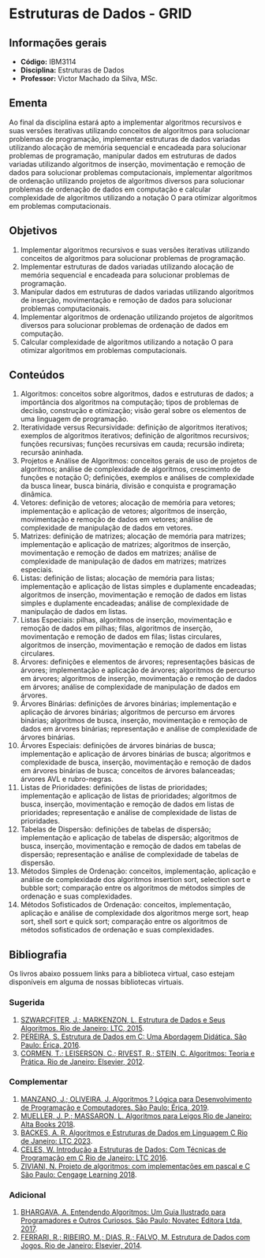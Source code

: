 # Estruturas de Dados - GRID

## Informações gerais

- **Código:** IBM3114
- **Disciplina:** Estruturas de Dados
- **Professor:** Victor Machado da Silva, MSc.

## Ementa

Ao final da disciplina estará apto a implementar algoritmos recursivos e suas versões iterativas utilizando conceitos de algoritmos para solucionar problemas de programação, implementar estruturas de dados variadas utilizando alocação de memória sequencial e encadeada para solucionar problemas de
programação, manipular dados em estruturas de dados variadas utilizando algoritmos de inserção, movimentação e remoção de dados para solucionar problemas computacionais, implementar algoritmos de ordenação utilizando projetos de algoritmos diversos para solucionar problemas de ordenação de
dados em computação e calcular complexidade de algoritmos utilizando a notação O para otimizar algoritmos em problemas computacionais.

## Objetivos

1. Implementar algoritmos recursivos e suas versões iterativas utilizando conceitos de algoritmos para solucionar problemas de programação.
2. Implementar estruturas de dados variadas utilizando alocação de memória sequencial e encadeada para solucionar problemas de programação.
3. Manipular dados em estruturas de dados variadas utilizando algoritmos de inserção, movimentação e remoção de dados para solucionar problemas computacionais.
4. Implementar algoritmos de ordenação utilizando projetos de algoritmos diversos para solucionar problemas de ordenação de dados em computação.
5. Calcular complexidade de algoritmos utilizando a notação O para otimizar algoritmos em problemas computacionais.

## Conteúdos

1. Algoritmos: conceitos sobre algoritmos, dados e estruturas de dados; a importância dos algoritmos na computação; tipos de problemas de decisão, construção e otimização; visão geral sobre os elementos de uma linguagem de programação.
2. Iteratividade versus Recursividade: definição de algoritmos iterativos; exemplos de algoritmos iterativos; definição de algoritmos recursivos; funções recursivas; funções recursivas em cauda; recursão indireta; recursão aninhada.
3. Projetos e Análise de Algoritmos: conceitos gerais de uso de projetos de algoritmos; análise de complexidade de algoritmos, crescimento de funções e notação O; definições, exemplos e análises de complexidade da busca linear, busca binária, divisão e conquista e programação dinâmica.
4. Vetores: definição de vetores; alocação de memória para vetores; implementação e aplicação de vetores; algoritmos de inserção, movimentação e remoção de dados em vetores; análise de complexidade de manipulação de dados em vetores.
5. Matrizes: definição de matrizes; alocação de memória para matrizes; implementação e aplicação de matrizes; algoritmos de inserção, movimentação e remoção de dados em matrizes; análise de complexidade de manipulação de dados em matrizes; matrizes especiais.
6. Listas: definição de listas; alocação de memória para listas; implementação e aplicação de listas simples e duplamente encadeadas; algoritmos de inserção, movimentação e remoção de dados em listas simples e duplamente encadeadas; análise de complexidade de manipulação de dados em listas.
7. Listas Especiais: pilhas, algoritmos de inserção, movimentação e remoção de dados em pilhas; filas, algoritmos de inserção, movimentação e remoção de dados em filas; listas circulares, algoritmos de inserção, movimentação e remoção de dados em listas circulares.
8. Árvores: definições e elementos de árvores; representações básicas de árvores; implementação e aplicação de árvores; algoritmos de percurso em árvores; algoritmos de inserção, movimentação e remoção de dados em árvores; análise de complexidade de manipulação de dados em árvores.
9. Árvores Binárias: definições de árvores binárias; implementação e aplicação de árvores binárias; algoritmos de percurso em árvores binárias; algoritmos de busca, inserção, movimentação e remoção de dados em árvores binárias; representação e análise de complexidade de árvores binárias.
10. Árvores Especiais: definições de árvores binárias de busca; implementação e aplicação de árvores binárias de busca; algoritmos e complexidade de busca, inserção, movimentação e remoção de dados em árvores binárias de busca; conceitos de árvores balanceadas; árvores AVL e rubro-negras.
11. Listas de Prioridades: definições de listas de prioridades; implementação e aplicação de listas de prioridades; algoritmos de busca, inserção, movimentação e remoção de dados em listas de prioridades; representação e análise de complexidade de listas de prioridades.
12. Tabelas de Dispersão: definições de tabelas de dispersão; implementação e aplicação de tabelas de dispersão; algoritmos de busca, inserção, movimentação e remoção de dados em tabelas de dispersão; representação e análise de complexidade de tabelas de dispersão.
13. Métodos Simples de Ordenação: conceitos, implementação, aplicação e análise de complexidade dos algoritmos insertion sort, selection sort e bubble sort; comparação entre os algoritmos de métodos simples de ordenação e suas complexidades.
14. Métodos Sofisticados de Ordenação: conceitos, implementação, aplicação e análise de complexidade dos algoritmos merge sort, heap sort, shell sort e quick sort; comparação entre os algoritmos de métodos sofisticados de ordenação e suas complexidades.

## Bibliografia

Os livros abaixo possuem links para a biblioteca virtual, caso estejam disponíveis em alguma de nossas bibliotecas virtuais.

### Sugerida

1. [SZWARCFITER, J.; MARKENZON, L. Estrutura de Dados e Seus Algoritmos. Rio de Janeiro: LTC, 2015](https://integrada.minhabiblioteca.com.br/books/978-85-216-2995-5).
2. [PEREIRA, S. Estrutura de Dados em C: Uma Abordagem Didática. São Paulo: Érica, 2016](https://integrada.minhabiblioteca.com.br/books/9788536517254).
3. [CORMEN, T.; LEISERSON, C.; RIVEST, R.; STEIN, C. Algoritmos: Teoria e Prática. Rio de Janeiro: Elsevier, 2012](https://integrada.minhabiblioteca.com.br/books/9788595158092).

### Complementar

1. [MANZANO, J.; OLIVEIRA, J. Algoritmos ? Lógica para Desenvolvimento de Programação e Computadores. São Paulo: Érica, 2019](https://integrada.minhabiblioteca.com.br/books/9788536531472).
2. [MUELLER, J. P.; MASSARON, L. Algoritmos para Leigos Rio de Janeiro: Alta Books 2018](https://integrada.minhabiblioteca.com.br/books/9788550809298).
3. [BACKES, A. R. Algoritmos e Estruturas de Dados em Linguagem C Rio de Janeiro: LTC 2023](https://integrada.minhabiblioteca.com.br/books/9788521638315).
4. [CELES, W. Introdução a Estruturas de Dados: Com Técnicas de Programação em C Rio de Janeiro: LTC 2016](https://integrada.minhabiblioteca.com.br/books/9788595156654).
5. [ZIVIANI, N. Projeto de algoritmos: com implementações em pascal e C São Paulo: Cengage Learning 2018](https://integrada.minhabiblioteca.com.br/books/9788522126590).

### Adicional

1. [BHARGAVA, A. Entendendo Algoritmos: Um Guia Ilustrado para Programadores e Outros Curiosos. São Paulo: Novatec Editora Ltda, 2017](https://www.amazon.com.br/Entendendo-Algoritmos-Ilustrado-Programadores-Curiosos/dp/8575225634/ref=sr_1_1?crid=3NKEIKP5RXW6R&keywords=entendendo+algoritmos+bhargava&qid=1704377159&sprefix=bhargava+entendend%2Caps%2C221&sr=8-1).
2. [FERRARI, R.; RIBEIRO, M.; DIAS, R.; FALVO, M. Estrutura de Dados com Jogos. Rio de Janeiro: Elsevier, 2014](https://www.amazon.com.br/Estruturas-Dados-Jogos-Roberto-Ferrari/dp/8535278044/ref=sr_1_1?__mk_pt_BR=%C3%85M%C3%85%C5%BD%C3%95%C3%91&crid=34XTHDQKCPM57&keywords=ferrari+estruturas+de+dados+com+jogos&qid=1704377191&sprefix=ferrari+estruturas+de+dados+com+jogos%2Caps%2C201&sr=8-1).
